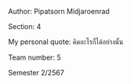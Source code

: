Author: Pipatsorn Midjaroenrad


Section: 4


My personal quote: คิดอะไรก็ได้อย่างนั้น


Team number: 5


Semester 2/2567
